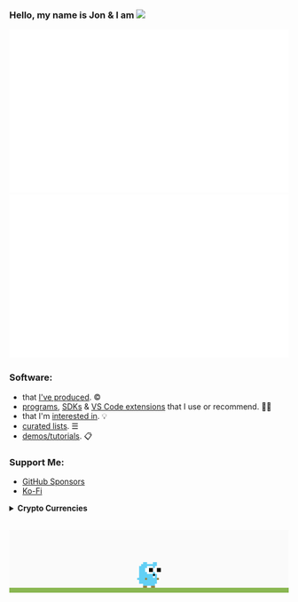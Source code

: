 ### Hello, my name is Jon & I am ![](https://readme-typing-svg.demolab.com?font=Ubuntu&size=20&duration=2000&pause=1500&color=99D21B&vCenter=true&width=333&height=20&lines=a+husband+%26+father+of+2+boys;an+RV+nomad+in+the+US;a+backend+engineer+in+healthcare;interested+in+full-stack+%26+pen-testing.)

![](github-stats/languages.svg#gh-dark-mode-only)![](github-stats//overview.svg#gh-dark-mode-only)

### Software:
* that [I've produced](https://github.com/nomadicGopher?tab=repositories). ©
* [programs](https://github.com/stars/nomadicGopher/lists/programs), [SDKs](https://github.com/stars/nomadicGopher/lists/sdks) & [VS Code extensions](https://github.com/stars/nomadicGopher/lists/vs-code-extensions) that I use or recommend. 👍🏼
* that I'm [interested in](https://github.com/stars/nomadicGopher/lists/interested-in). 💡
* [curated lists](https://github.com/stars/nomadicGopher/lists/curated-lists). ☰
* [demos/tutorials](https://github.com/stars/nomadicGopher/lists/demos-tutorials). 📋

<h3>Support Me:</h3>
<ul>
  <li><a href="https://github.com/sponsors/nomadicGopher" target="_blank">GitHub Sponsors</a></li>
  <li><a href="https://ko-fi.com/nomadicGopher" target="_blank">Ko-Fi</a></li>
</ul>
<details>
  <summary><b>Crypto Currencies</b></summary>
  <ul>
      <li><b>ETH</b>: 0x7531d86D5Dbda398369ec43205F102e79B3c647A</li>
      <li><b>BTC</b>: bc1qtkuzp85vph7y37rqjlznuta293qsay07cgg90s</li>
      <li><b>LTC</b>: ltc1q9pquzquaj6peplygqdrcxxvcnd5fcud7x80lh8</li>
      <li><b>DOGE</b>: DNQ3GHBVEcNpzXNeB7B4sPqd7L1GhUpMg3</li>
      <li><b>SOL</b>: EQ6QwibvKZsazjvQGJk6fsGW4BQSDS1Zs6Dj79HfVvME</li>
  </ul>
</details>

<br />

![](proxy-image.gif)
